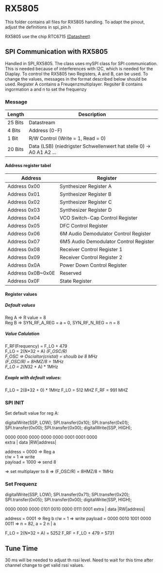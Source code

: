 # RX5805
This folder contains all files for RX5805 handling.
To adapt the pinout, adjust the definitions in spi_pin.h

RX5805 use the chip RTC6715 [(Datasheet)](https://www.google.com/url?sa=t&rct=j&q=&esrc=s&source=web&cd=&ved=2ahUKEwjMo8viuPHyAhV3_7sIHchcCPYQFnoECAMQAQ&url=https%3A%2F%2Fwww.drohnen-forum.de%2Findex.php%2FAttachment%2F10786-RTC6715-DST-001-PDF%2F&usg=AOvVaw1-naPhXObJroVweQK3Q4Tc)

## SPI Communication with RX5805
Handled in SPI_RX5805. The class uses mySPI class for SPI communication. This is needed because of interferences with I2C, which is needed for the Diaplay. To control the RX5805 two Registers, A and B, can be used.
To change the values, messages in the format described below should be used.
Register A contains a Freuqenzmultiplayer. Regsiter B contains ingormation a and n to
set the frequenzy

### Message
| Length  | Description |
| ------------- | ------------- |
| 25 Bits | Datastream |
| 4  Bits | Address (0-F) |
| 1  Bit  | R/W Control (Write = 1, Read = 0) |
| 20 Bits | Data (LSB) (niedrigster Schwellenwert hat stelle 0) -> A0 A1 A2 ... |

#### Address register tabel
| Address  | Register |
| ------------- | ------------- |
| Address 0x00 | Synthesizer Register A |
| Address 0x01 | Synthesizer Register B |
| Address 0x02 | Synthesizer Register C |
| Address 0x03 | Synthesizer Register D |
| Address 0x04 | VCO Switch-Cap Control Register |
| Address 0x05 | DFC Control Register |
| Address 0x06 | 6M Audio Demodulator Control Register |
| Address 0x07 | 6M5 Audio Demodulator Control Register |
| Address 0x08 | Receiver Control Register 1 |
| Address 0x09 | Receiver Control Register 2 |
| Address 0x0A | Power Down Control Register |
| Address 0x0B~0x0E | Reserved |
| Address 0x0F | State Register |

#### Register values
##### Default values

Reg A => 	R value = 8 <br>
Reg B => 	SYN_RF_A_REG = a = 0, SYN_RF_N_REG = n = 8

##### Value Calulation
F_RF(Frequency) = F_LO + 479<br>
F_LO = 		2(N*32 + A) *(F_OSC/R) <br>
F_OSC =>	Oscialtor(cristal) = shoulb be 8 MHz <br>
			(F_OSC/R) = 8HMZ/8 = 1MHz <br>
F_LO = 		2(N*32 + A) * 1MHz <br>

##### Exaple with defoult values:
F_LO = 2(8*32 + 0) * 1MHz
F_LO = 512 MHZ
F_RF = 991 MHZ

### SPI INIT
Set default value for reg A:

digitalWrite(SSP, LOW);
SPI.transfer(0x10);
SPI.transfer(0x01);
SPI.transfer(0x00);
SPI.transfer(0x00);
digitalWrite(SSP, HIGH);

0000 0000 0000 0000 0000 0001 0001 0000 <br>
extra  |				data    |RW|address|

address = 0000 	=> Reg a<br>
r/w	= 1			=> write<br>
payload	= 1000	=> send 8

=> set multiplayer to 8 => (F_OSC/R) = 8HMZ/8 = 1MHz

### Set Frequenz
digitalWrite(SSP, LOW);
SPI.transfer(0x71);
SPI.transfer(0x20);
SPI.transfer(0x05);
SPI.transfer(0x00);
digitalWrite(SSP, HIGH);

0000 0000 0000 0101 0010 0000 0111 0001
extra  |				data    |RW|address|

address = 0001 	=> Reg b
r/w	= 1			=> write
payload	= 0000 0010 1001 0000 0011	=> n = 82, a = 2
				n		  | a

F_LO = 		2(N*32 + A)	= 5252
F_RF = 		F_LO + 479	= 5731


## Tune Time
30 ms will be needed to adjust th rssi level. Need to wait for this time after channel change to get valid rssi values.

